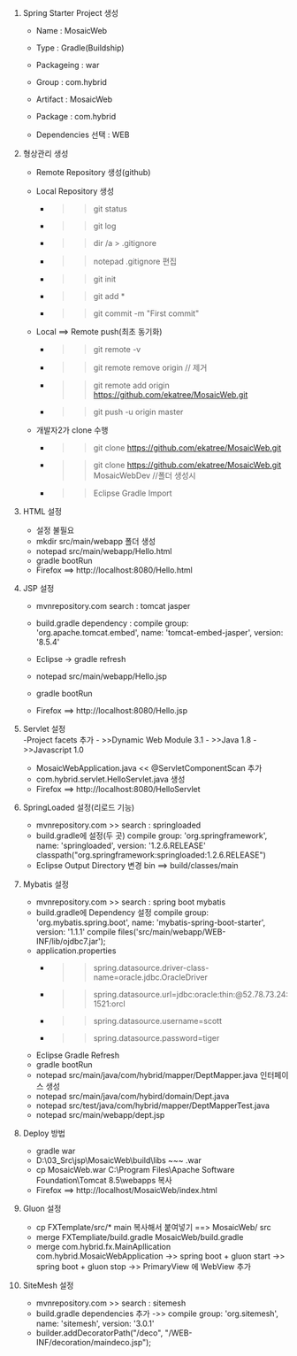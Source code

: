 
1. Spring Starter Project 생성

	- Name : MosaicWeb
	- Type : Gradle(Buildship)
	- Packageing : war
	- Group : com.hybrid
	- Artifact : MosaicWeb
	- Package : com.hybrid
	
	- Dependencies 선택 : WEB
	
	
2. 형상관리 생성 
	- Remote Repository 생성(github)
	- Local Repository 생성
		- >> git status
		- >> git log
		- >> dir /a > .gitignore
		- >> notepad .gitignore 편집
		- >> git init
		- >> git add *
		- >> git commit -m "First commit"
	
	- Local ==> Remote push(최초 동기화)
		- >> git remote -v
		- >> git remote remove origin  // 제거 
		- >> git remote add origin https://github.com/ekatree/MosaicWeb.git
		- >> git push -u origin master
		
	- 개발자2가 clone 수행
		- >> git clone https://github.com/ekatree/MosaicWeb.git
		- >> git clone https://github.com/ekatree/MosaicWeb.git MosaicWebDev //폴더 생성시
		- >> Eclipse Gradle Import
		
3. HTML 설정
	- 설정 불필요
	- mkdir src/main/webapp 폴더 생성
	- notepad src/main/webapp/Hello.html
	- gradle bootRun
	- Firefox ==> http://localhost:8080/Hello.html
	
4. JSP 설정 
	- mvnrepository.com search : tomcat jasper
	- build.gradle dependency : compile group: 'org.apache.tomcat.embed', name: 'tomcat-embed-jasper', version: '8.5.4'
	
	- Eclipse -> gradle refresh
	- notepad src/main/webapp/Hello.jsp
	- gradle bootRun
	- Firefox ==> http://localhost:8080/Hello.jsp	
	
5. Servlet 설정	
	-Project facets 추가
		- >>Dynamic Web Module 3.1
		- >>Java 1.8
		- >>Javascript 1.0
	- MosaicWebApplication.java << @ServletComponentScan 추가
	- com.hybrid.servlet.HelloServlet.java 생성
	- Firefox ==> http://localhost:8080/HelloServlet
	
6. SpringLoaded 설정(리로드 기능)
	- mvnrepository.com >> search : springloaded
	- build.gradle에 설정(두 곳)
		compile group: 'org.springframework', name: 'springloaded', version: '1.2.6.RELEASE'
		classpath("org.springframework:springloaded:1.2.6.RELEASE")
	- Eclipse Output Directory 변경
		bin ==> build/classes/main
	
7. Mybatis 설정
	- mvnrepository.com >> search : spring boot mybatis
	- build.gradle에 Dependency 설정
		compile group: 'org.mybatis.spring.boot', name: 'mybatis-spring-boot-starter', version: '1.1.1'
		compile files('src/main/webapp/WEB-INF/lib/ojdbc7.jar');
	- application.properties
		- >>spring.datasource.driver-class-name=oracle.jdbc.OracleDriver
		- >>spring.datasource.url=jdbc:oracle:thin:@52.78.73.24:1521:orcl
		- >>spring.datasource.username=scott
		- >>spring.datasource.password=tiger
	- Eclipse Gradle Refresh
	- gradle bootRun
	- notepad src/main/java/com/hybrid/mapper/DeptMapper.java 인터페이스 생성
	- notepad src/main/java/com/hybird/domain/Dept.java
	- notepad src/test/java/com/hybrid/mapper/DeptMapperTest.java
	- notepad src/main/webapp/dept.jsp

8. Deploy 방법
	- gradle war 
	- D:\03_Src\jsp\MosaicWeb\build\libs ~~~ .war
	- cp MosaicWeb.war C:\Program Files\Apache Software Foundation\Tomcat 8.5\webapps 복사
	- Firefox ==> http://localhost/MosaicWeb/index.html
	
9. Gluon 설정
	- cp FXTemplate/src/*  main 복사해서 붙여넣기  ==>   MosaicWeb/ src    
	- merge FXTempliate/build.gradle MosaicWeb/build.gradle
	- merge com.hybrid.fx.MainApllication com.hybrid.MosaicWebApplication
		->> spring boot + gluon start
		->> spring boot + gluon stop
		->> PrimaryView 에 WebView 추가
		
10. SiteMesh 설정
	- mvnrepository.com >> search : sitemesh
	- build.gradle dependencies 추가
		->> compile group: 'org.sitemesh', name: 'sitemesh', version: '3.0.1'
	- builder.addDecoratorPath("/deco", "/WEB-INF/decoration/maindeco.jsp");
		
		
		
		
		
		
		
		


